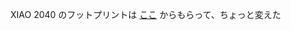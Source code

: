 
XIAO 2040 のフットプリントは [ここ](https://kicadrookie.blogspot.com/2022/04/seeed-xiao-rp2040-kicad-footprint-and.html) からもらって、ちょっと変えた
